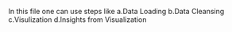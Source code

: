 In this file one can use steps like
a.Data Loading
b.Data Cleansing
c.Visulization
d.Insights from Visualization
